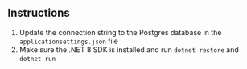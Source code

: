 ## Instructions
1. Update the connection string to the Postgres database in the `applicationsettings.json` file
2. Make sure the .NET 8 SDK is installed and run `dotnet restore` and `dotnet run`